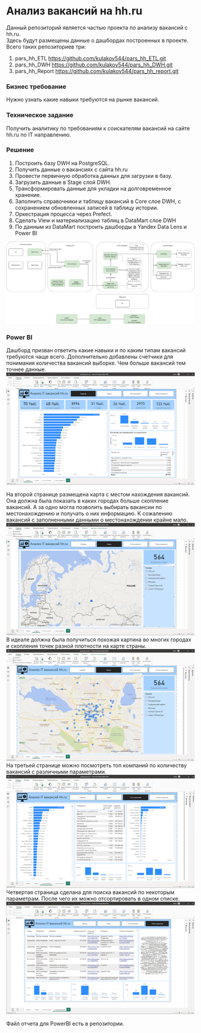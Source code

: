 # Анализ вакансий на hh.ru

Данный репозиторий является частью проекта по анализу вакансий с hh.ru.  
Здесь будут размещены данные о дашбордах построенных в проекте.  
Всего таких репозиториев три:
1. pars_hh_ETL https://github.com/kulakov544/pars_hh_ETL.git
2. pars_hh_DWH https://github.com/kulakov544/pars_hh_DWH.git
3. pars_hh_Report https://github.com/kulakov544/pars_hh_report.git

### Бизнес требование
Нужно узнать какие навыки требуются на рынке вакансий.

### Техническое задание
Получить аналитику по требованиям к соискателям вакансий на сайте hh.ru по IT направлению.

### Решение
1. Построить базу DWH на PostgreSQL.
2. Получить данные о вакансиях с сайта hh.ru
3. Провести первичную обработка данных для загрузки в базу.
4. Загрузить данные в Stage слой DWH.
5. Трансформировать данные для укладки на долговременное хранение.
6. Заполнить справочники и таблицу вакансий в Core слое DWH, с сохранением обновленных записей в таблицу истории.
7. Оркестрация процесса через Prefect.
8. Сделать View и материализацию таблиц в DataMart слое DWH
9. По данным из DataMart построить дашборды в Yandex Data Lens и Power BI  

![Схема работы программы](file/DWH.png)


### Power BI
Дашборд призван ответить какие навыки и по каким типам вакансий требуются чаще всего.
Дополнительно добавлены счетчики для понимания количества вакансий выборке. Чем больше 
вакансий тем точнее данные.
![Главная](/file/report_1.png)
  
На второй странице размещена карта с местом нахождения вакансий. Она должна была показать в 
каких городах больше скопление вакансий. А за одно могла позволить выбирать вакансии 
по местонахождению и получать о них информацию. К сожалению вакансий с заполненными данными
о местонахождении крайне мало.
![Карта](/file/report_2.png)
В идеале должна была получиться похожая картина во многих городах и скопления точек разной 
плотности на карте страны.
![Карта города](/file/report_3.png)
На третьей странице можно посмотреть топ компаний по количеству вакансий с различными 
параметрами.
![Топ компаний](/file/report_4.png)
Четвертая страница сделана для поиска вакансий по некоторым параметрам. После чего их можно 
отсортировать в одном списке.
![Поиск вакансий](/file/report_5.png)
  
Файл отчета для PowerBI есть в репозитории. 


